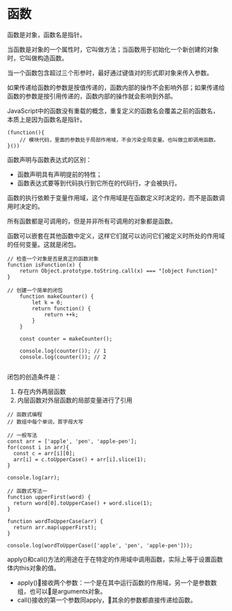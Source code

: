 # 函数
函数是对象，函数名是指针。

当函数是对象的一个属性时，它叫做方法；当函数用于初始化一个新创建的对象时，它叫做构造函数。

当一个函数包含超过三个形参时，最好通过键值对的形式即对象来传入参数。

如果传递给函数的参数是按值传递的，函数内部的操作不会影响外部；如果传递给函数的参数是按引用传递的，函数内部的操作就会影响到外部。

JavaScript中的函数没有重载的概念，重复定义的函数名会覆盖之前的函数名，本质上是因为函数名是指针。

```
(function(){
    // 模块代码，里面的参数处于局部作用域，不会污染全局变量。也叫做立即调用函数。
}())
```

函数声明与函数表达式的区别：
- 函数声明具有声明提前的特性；
- 函数表达式要等到代码执行到它所在的代码行，才会被执行。

函数的执行依赖于变量作用域，这个作用域是在函数定义时决定的，而不是函数调用时决定的。

所有函数都是可调用的，但是并非所有可调用的对象都是函数。

函数可以嵌套在其他函数中定义，这样它们就可以访问它们被定义时所处的作用域的任何变量。这就是闭包。

```
// 检查一个对象是否是真正的函数对象
function isFunction(x) {
    return Object.prototype.toString.call(x) === "[object Function]"
}
```

```
// 创建一个简单的闭包
    function makeCounter() {
        let k = 0;
        return function() {
            return ++k;
        }
    }
    
    const counter = makeCounter();
    
    console.log(counter()); // 1
    console.log(counter()); // 2
    
```
闭包的创造条件是：
1. 存在内外两层函数
2. 内层函数对外层函数的局部变量进行了引用

```
// 函数式编程
// 数组中每个单词，首字母大写

// 一般写法
const arr = ['apple', 'pen', 'apple-pen'];
for(const i in arr){
  const c = arr[i][0];
  arr[i] = c.toUpperCase() + arr[i].slice(1);
}

console.log(arr);

// 函数式写法一
function upperFirst(word) {
  return word[0].toUpperCase() + word.slice(1);
}

function wordToUpperCase(arr) {
  return arr.map(upperFirst);
}

console.log(wordToUpperCase(['apple', 'pen', 'apple-pen']));
```

apply()和call()方法的用途在于在特定的作用域中调用函数，实际上等于设置函数体内this对象的值。

- apply()接收两个参数：一个是在其中运行函数的作用域，另一个是参数数组，也可以是arguments对象。
- call()接收的第一个参数同apply，其余的参数都直接传递给函数。